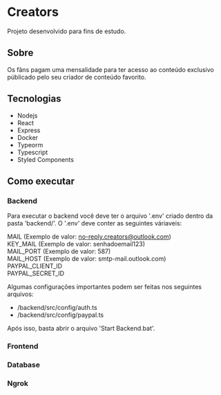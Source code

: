 # Creators

Projeto desenvolvido para fins de estudo.

## Sobre

Os fãns pagam uma mensalidade para ter acesso ao conteúdo exclusivo públicado pelo seu criador de conteúdo favorito.

## Tecnologias

- Nodejs
- React
- Express
- Docker
- Typeorm
- Typescript
- Styled Components

## Como executar
### Backend

Para executar o backend você deve ter o arquivo '.env' criado dentro da pasta 'backend/'. O '.env' deve conter as seguintes váriaveis:

MAIL (Exemplo de valor: no-reply.creators@outlook.com) </br>
KEY_MAIL (Exemplo de valor: senhadoemail123) </br>
MAIL_PORT (Exemplo de valor: 587) </br>
MAIL_HOST (Exemplo de valor: smtp-mail.outlook.com) </br>
PAYPAL_CLIENT_ID </br>
PAYPAL_SECRET_ID </br>

Algumas configurações importantes podem ser feitas nos seguintes arquivos:

- /backend/src/config/auth.ts 
- /backend/src/config/paypal.ts

Após isso, basta abrir o arquivo 'Start Backend.bat'. 

### Frontend

### Database

### Ngrok
